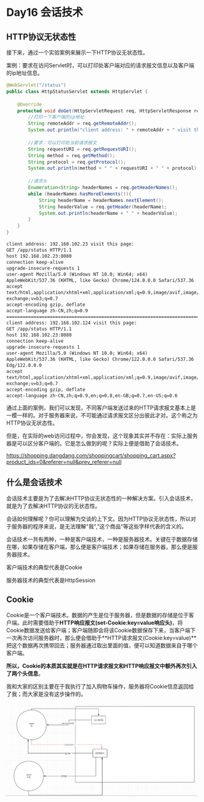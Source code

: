 # Day16 会话技术

## HTTP协议无状态性

接下来，通过一个实验案例来展示一下HTTP协议无状态性。

案例：要求在访问Servlet时，可以打印处客户端对应的请求报文信息以及客户端的ip地址信息。

```java
@WebServlet("/status")
public class HttpStatusServlet extends HttpServlet {

    @Override
    protected void doGet(HttpServletRequest req, HttpServletResponse resp) throws ServletException, IOException {
        //打印一下客户端的ip地址
        String remoteAddr = req.getRemoteAddr();
        System.out.println("client address: " + remoteAddr + " visit this page: ");

        //要求：可以打印处当前请求报文
        String requestURI = req.getRequestURI();
        String method = req.getMethod();
        String protocol = req.getProtocol();
        System.out.println(method + " " + requestURI + " " + protocol);

        //请求头
        Enumeration<String> headerNames = req.getHeaderNames();
        while (headerNames.hasMoreElements()){
            String headerName = headerNames.nextElement();
            String headerValue = req.getHeader(headerName);
            System.out.println(headerName + " " + headerValue);
        }
    }
}
```





```
client address: 192.168.102.23 visit this page: 
GET /app/status HTTP/1.1
host 192.168.102.23:8080
connection keep-alive
upgrade-insecure-requests 1
user-agent Mozilla/5.0 (Windows NT 10.0; Win64; x64) AppleWebKit/537.36 (KHTML, like Gecko) Chrome/124.0.0.0 Safari/537.36
accept text/html,application/xhtml+xml,application/xml;q=0.9,image/avif,image/webp,image/apng,*/*;q=0.8,application/signed-exchange;v=b3;q=0.7
accept-encoding gzip, deflate
accept-language zh-CN,zh;q=0.9
===========================================================================
client address: 192.168.102.124 visit this page: 
GET /app/status HTTP/1.1
host 192.168.102.23:8080
connection keep-alive
upgrade-insecure-requests 1
user-agent Mozilla/5.0 (Windows NT 10.0; Win64; x64) AppleWebKit/537.36 (KHTML, like Gecko) Chrome/122.0.0.0 Safari/537.36 Edg/122.0.0.0
accept text/html,application/xhtml+xml,application/xml;q=0.9,image/avif,image/webp,image/apng,*/*;q=0.8,application/signed-exchange;v=b3;q=0.7
accept-encoding gzip, deflate
accept-language zh-CN,zh;q=0.9,en;q=0.8,en-GB;q=0.7,en-US;q=0.6
```

通过上面的案例，我们可以发现，不同客户端发送过来的HTTP请求报文基本上是一模一样的。对于服务器来说，不可能通过请求报文区分出彼此才对。这个称之为HTTP协议无状态性。

但是，在实际的web访问过程中，你会发现，这个现象其实并不存在：实际上服务器是可以区分客户端的。它是怎么做到的呢？实际上便是借助了会话技术。

https://shopping.dangdang.com/shoppingcart/shopping_cart.aspx?product_ids=0&referer=null&prev_referer=null

## 什么是会话技术

会话技术主要是为了去解决HTTP协议无状态性的一种解决方案。引入会话技术，就是为了去解决HTTP协议的无状态性。

会话如何理解呢？你可以理解为交谈的上下文。因为HTTP协议无状态性，所以对于服务器的程序来说，是无法理解"我",”这个商品“等这些字样代表的含义的。

会话技术一共有两种，一种是客户端技术，一种是服务器技术。关键在于数据存储在哪，如果存储在客户端，那么便是客户端技术；如果存储在服务器，那么便是服务器技术。

客户端技术的典型代表是Cookie

服务器技术的典型代表是HttpSession

## Cookie

Cookie是一个客户端技术。数据的产生是位于服务器，但是数据的存储是位于客户端。此时需要借助于**HTTP响应报文(set-Cookie:key=value响应头)**，将Cookie数据发送给客户端；客户端随即会将该Cookie数据保存下来，当客户端下一次再次访问服务器时，那么便会借助于**HTTP请求报文(Cookie:key=value)**把这个数据再次携带回去；服务器通过取出里面的值，便可以知道数据来自于哪个客户端。

**所以，Cookie的本质其实就是在HTTP请求报文和HTTP响应报文中额外再次引入了两个头信息**。

我和大家的区别主要在于我执行了加入购物车操作，服务器将Cookie信息返回给了我；而大家是没有这步操作的。

![image-20240430115206359](assets/image-20240430115206359.png)







